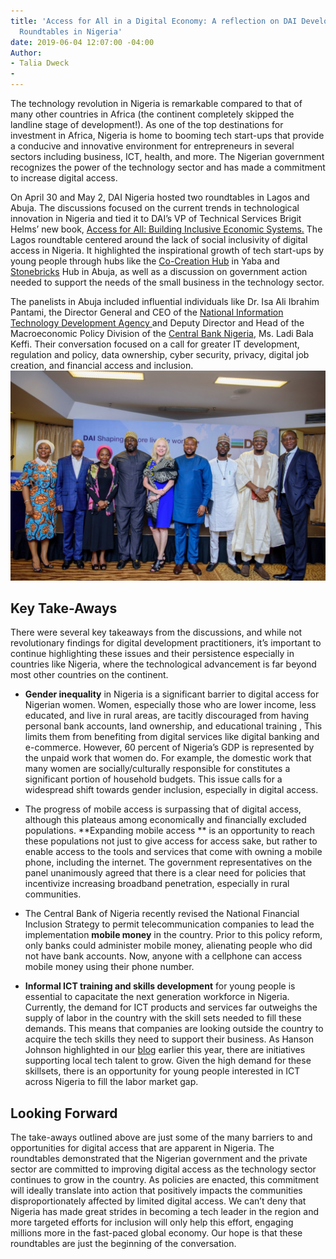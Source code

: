 ```yaml
---
title: 'Access for All in a Digital Economy: A reflection on DAI Development Matters
  Roundtables in Nigeria'
date: 2019-06-04 12:07:00 -04:00
Author:
- Talia Dweck
- 
---
```


The technology revolution in Nigeria is remarkable compared to that of many other countries in Africa (the continent completely skipped the landline stage of development!). As one of the top destinations for investment in Africa, Nigeria is home to booming tech start-ups that provide a conducive and innovative environment for entrepreneurs in several sectors including business, ICT, health, and more. The Nigerian government recognizes the power of the technology sector and has  made a commitment to increase digital access.

On April 30 and May 2, DAI Nigeria hosted two roundtables in Lagos and Abuja. The discussions focused on the current trends in technological innovation in Nigeria and tied it to DAI’s VP of Technical Services Brigit Helms’ new book, [Access for All: Building Inclusive  Economic Systems.](https://www.dai.com/news/access-for-all-dais-brigit-helms-launches-her-new-book-on-economic-inclusion) The Lagos roundtable centered around the lack of social inclusivity of digital access in Nigeria. It  highlighted the inspirational growth of tech start-ups by young people through hubs like the [Co-Creation Hub](https://cchubnigeria.com/) in Yaba and [Stonebricks](http://stonebrickshub.com/) Hub in Abuja, as well as a discussion on government action needed to support the needs of the small business in the technology sector.

The panelists in Abuja included influential individuals like Dr. Isa Ali Ibrahim Pantami, the Director General and CEO of the [National Information Technology Development Agency ](https://nitda.gov.ng/nit/)and Deputy Director and Head of the Macroeconomic Policy Division of the [Central Bank Nigeria](https://www.cbn.gov.ng/), Ms. Ladi Bala Keffi. Their conversation focused on a call for greater IT development, regulation and policy, data ownership, cyber security, privacy, digital job creation, and financial access and inclusion.![nigeria pic.jpeg](/uploads/nigeria%20pic.jpeg)

## Key Take-Aways

There were several key takeaways from the discussions, and while not revolutionary findings for digital development practitioners, it’s important to continue highlighting these issues and their persistence especially in countries like Nigeria, where the technological advancement is far beyond most other countries on the continent.

* **Gender inequality** in Nigeria is a significant barrier to digital access for Nigerian women. Women, especially those who are lower income, less educated, and live in rural areas, are tacitly discouraged from having personal bank accounts, land ownership, and educational training , This limits them from benefiting from digital services like digital banking and e-commerce. However, 60 percent of Nigeria’s GDP is represented by the unpaid work that women do. For example, the domestic work that many women are socially/culturally responsible for constitutes a significant portion of household budgets. This issue calls for a widespread shift towards gender inclusion, especially in digital access.

* The progress of mobile access is surpassing that of digital access, although this plateaus among economically and financially excluded populations. \*\*Expanding mobile access \*\* is an opportunity to reach these populations not just to give access for access sake, but rather to enable access to the tools and services that come with owning a mobile phone, including the internet. The government representatives on the panel unanimously agreed that there is a clear need for policies that incentivize increasing broadband penetration, especially in rural communities.

* The Central Bank of Nigeria recently revised the National Financial Inclusion Strategy to permit telecommunication companies to lead the implementation **mobile money** in the country. Prior to this policy reform, only banks could administer mobile money, alienating people who did not have bank accounts. Now, anyone with a cellphone can access mobile money using their phone number.

* **Informal ICT training and skills development** for young people is essential to capacitate the next generation workforce in Nigeria. Currently, the demand for ICT products and services far outweighs the supply of labor in the country with the skill sets needed to fill these demands. This means that companies are looking outside the country to acquire the tech skills they need to support their business. As Hanson Johnson highlighted in our [blog](https://dai-global-digital.com/a-resolution-to-support-the-tech-sector-where-we-need-it-most.html) earlier this year,  there are initiatives supporting local tech talent to grow. Given the high demand for these skillsets, there is an opportunity for young people interested in ICT across Nigeria to fill the labor market gap. 

## Looking Forward

The take-aways outlined above are just some of the many barriers to and opportunities for digital access that are apparent in Nigeria. The roundtables demonstrated that the Nigerian government and the private sector are committed to improving digital access as the technology sector continues to grow in the country. As policies are enacted, this commitment will ideally translate into action that positively impacts the communities disproportionately affected by limited digital access. We can’t deny that Nigeria has made great strides in becoming a tech leader in the region and more targeted efforts for inclusion will only help this effort, engaging millions more in the fast-paced global economy. Our hope is that these roundtables are just the beginning of the conversation.